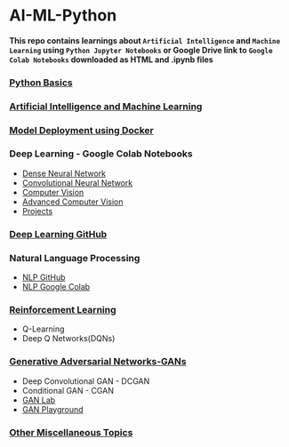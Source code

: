 # AI-ML-Python
#### This repo contains learnings about `Artificial Intelligence` and `Machine Learning` using `Python Jupyter Notebooks` or Google Drive link to `Google Colab Notebooks` downloaded as HTML and .ipynb files
### [Python Basics](https://github.com/SyedAanif/AI-ML-Python/tree/master/basics-python-with-jupyter-notebook)
### [Artificial Intelligence and Machine Learning](https://github.com/SyedAanif/AI-ML-Python/tree/master/Machine%20Learning)
### [Model Deployment using Docker](https://github.com/SyedAanif/AI-ML-Python/tree/master/Model%20Deployment)
### Deep Learning - Google Colab Notebooks
  - [Dense Neural Network](https://drive.google.com/drive/folders/1-lzEC95RNx5AQaFbvNKZIZriK-89iYIl?usp=sharing)
  - [Convolutional Neural Network](https://drive.google.com/drive/folders/1eGYUGcbB5QV4Fkn998SRKLgMtv7jMhVn?usp=sharing)
  - [Computer Vision](https://drive.google.com/drive/folders/1sjBWNN9xkLLjhdFEFT3sRKY0dxeFGO0L?usp=sharing)
  - [Advanced Computer Vision](https://drive.google.com/drive/folders/1HBh2666qkk0ZkculywhjWQLzI_SVZt0S?usp=sharing)
  - [Projects](https://drive.google.com/drive/folders/1EJURSCU4cjMmXXwPrGciqPQwr8JO_Ew3?usp=sharing)
### [Deep Learning GitHub](https://github.com/SyedAanif/AI-ML-Python/tree/master/Deep%20Learning)
### Natural Language Processing
  - [NLP GitHub](https://github.com/SyedAanif/AI-ML-Python/tree/master/Natural%20Language%20Processing)
  - [NLP Google Colab](https://drive.google.com/drive/folders/1VZOT2DlhJHqks_3n9PyFiLU3lN5ph4Z-?usp=sharing)
### [Reinforcement Learning](https://github.com/SyedAanif/AI-ML-Python/tree/master/Reinforcement%20Learning)
  - Q-Learning
  - Deep Q Networks(DQNs)
### [Generative Adversarial Networks-GANs](https://drive.google.com/drive/folders/1M331lLFzrXgSZGQx_-UNNlVQYltY7xrc?usp=sharing)
  - Deep Convolutional GAN - DCGAN
  - Conditional GAN - CGAN
  - [GAN Lab](https://poloclub.github.io/ganlab/)
  - [GAN Playground](https://reiinakano.com/gan-playground/)
### [Other Miscellaneous Topics](https://github.com/SyedAanif/AI-ML-Python/tree/master/Other)
